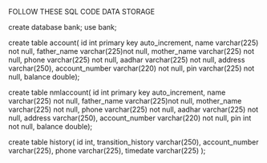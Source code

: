 FOLLOW THESE SQL CODE DATA STORAGE

create database bank;
use bank;

 create table account(
 id int primary key auto_increment,
 name varchar(225) not null,
 father_name varchar(225)not null,
 mother_name varchar(225) not null,
 phone varchar(225) not null,
 aadhar varchar(225) not null,
 address varchar(250),
 account_number varchar(220) not null,
 pin varchar(225) not null,
 balance double);
 
 create table nmlaccount(
 id int primary key auto_increment,
 name varchar(225) not null,
 father_name varchar(225)not null,
 mother_name varchar(225) not null,
 phone varchar(225) not null,
 aadhar varchar(225) not null,
 address varchar(250),
 account_number varchar(220) not null,
 pin int not null,
 balance double);

create table history(
id int,
transition_history varchar(250),
account_number varchar(225),
phone varchar(225),
timedate varchar(225) 
);
